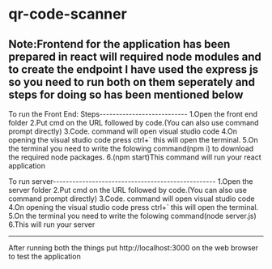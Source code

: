 # qr-code-scanner
Note:Frontend for the application has been prepared in react will required node modules and to create the endpoint I have used the express js so you need to run both on them seperately and steps for doing so has been mentioned below
-------------------------------------------------------------------------------------------------------------

To run the Front End: Steps---------------------------
1.Open the front end folder
2.Put cmd on the URL followed by code.(You can also use command prompt directly)
3.Code. command will open visual studio code
4.On opening the visual studio code press ctrl+` this will open the terminal.
5.On the terminal you need to write the folowing command(npm i) to download the required node packages.
6.(npm start)This command will run your react application

To run server--------------------------------------------------
1.Open the server folder
2.Put cmd on the URL followed by code.(You can also use command prompt directly)
3.Code. command will open visual studio code
4.On opening the visual studio code press ctrl+` this will open the terminal.
5.On the terminal you need to write the folowing command(node server.js)
6.This will run your server

---------------------------------------------------------------------------------------------------------------
After running both the things put http://localhost:3000 on the web browser to test the application
